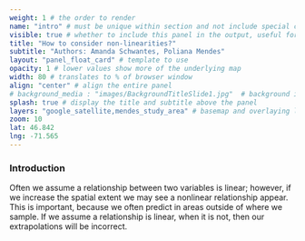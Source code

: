 ```yaml
---
weight: 1 # the order to render
name: "intro" # must be unique within section and not include special characters
visible: true # whether to include this panel in the output, useful for testing
title: "How to consider non-linearities?"
subtitle: "Authors: Amanda Schwantes, Poliana Mendes"
layout: "panel_float_card" # template to use
opacity: 1 # lower values show more of the underlying map
width: 80 # translates to % of browser window
align: "center" # align the entire panel
# background_media : "images/BackgroundTitleSlide1.jpg"  # background image rendered behind the panel, covering map
splash: true # display the title and subtitle above the panel
layers: "google_satellite,mendes_study_area" # basemap and overlaying layers
zoom: 10
lat: 46.842
lng: -71.565
---
```

###  Introduction

Often we assume a relationship between two variables is linear; however, if we increase the spatial extent we may see a nonlinear relationship appear. This is important, because we often predict in areas outside of where we sample. If we assume a relationship is linear, when it is not, then our extrapolations will be incorrect.